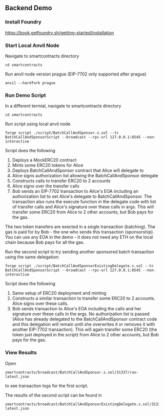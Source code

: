## Backend Demo

### Install Foundry

https://book.getfoundry.sh/getting-started/installation

### Start Local Anvil Node

Navigate to smartcontracts directory

```
cd smartcontracts
```

Run anvil node version prague (EIP-7702 only supported after prague)

```
anvil --hardfork prague
```

### Run Demo Script

In a different termial, navigate to smartcontracts directory

```
cd smartcontracts
```

Run script using local anvil node

```
forge script ./script/BatchCallAndSponsor.s.sol --tc BatchCallAndSponsorScript --broadcast --rpc-url 127.0.0.1:8545 --non-interactive
```

Script does the following

1. Deploys a MockERC20 contract
2. Mints some ERC20 tokens for Alice
3. Deploys BatchCallAndSponsor contract that Alice will delegate to
4. Alice signs authorization list allowing the BatchCallAndSponsor delegate
5. Constructs calls to transfer ERC20 to 2 accounts
6. Alice signs over the transfer calls
7. Bob sends an EIP-7702 transaction to Alice's EOA including an authorization list to set Alice's delegate to BatchCallAndSponsor. The transaction also runs the execute function in the delegate code with list of transfer calls and Alice's signature over these calls in args. This will transfer some ERC20 from Alice to 2 other accounts, but Bob pays for the gas.

The two token transfers are exected in a single transaction (batching).
The gas is paid for by Bob - the one who sends this transaction (sponsorship).
You can use any EOA in the demo - it does not need any ETH on the local chain because Bob pays for all the gas.

Run the second script to try sending another sponsored batch transaction using the same delegation:

```
forge script ./script/BatchCallAndSponsorExistingDelegate.s.sol --tc BatchCallAndSponsorScript --broadcast --rpc-url 127.0.0.1:8545 --non-interactive
```

Script does the following

1. Same setup of ERC20 deployment and minting
2. Constructs a similar transaction to transfer some ERC20 to 2 accounts. Alice signs over these calls.
3. Bob sends transaction to Alice's EOA including the calls and her signature over these calls in the args. No authorization list is passed (Alice has already delegated to the BatchCallAndSponsor contract code and this delegation will remain until she overwrites it or removes it with another EIP-7702 transaction). This will again transfer some ERC20 (the token just deployed in the script) from Alice to 2 other accounts, but Bob pays for the gas.

### View Results

Open

```
smartcontracts/broadcast/BatchCallAndSponsor.s.sol/31337/run-latest.json
```

to see transaction logs for the first script.

The results of the second script can be found in

```
smartcontracts/broadcast/BatchCallAndSponsorExistingDelegate.s.sol/31337/run-latest.json
```
